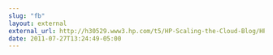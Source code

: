 ```yaml
---
slug: "fb"
layout: external
external_url: http://h30529.www3.hp.com/t5/HP-Scaling-the-Cloud-Blog/HP-Announces-Support-for-OpenStack/ba-p/109
date: 2011-07-27T13:24:49-05:00
---
```

